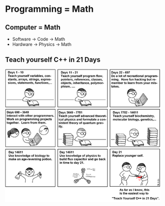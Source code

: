 # Programming = Math

## Computer = Math
* Software -> Code -> Math
* Hardware -> Physics -> Math

## Teach yourself C++ in 21 Days
![Image](https://github.com/limingjie/cpp/blob/master/images/TeachYourselfCpp21Days.png?raw=true)
